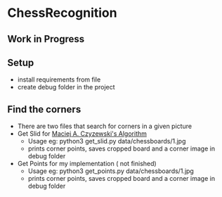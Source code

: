 # ChessRecognition

## Work in Progress

## Setup
- install requirements from file
- create debug folder in the project


## Find the corners
- There are two  files that search for corners in a given picture
- Get Slid for [Maciej A. Czyzewski's Algorithm](https://arxiv.org/abs/1708.03898)
    - Usage eg: python3 get_slid.py data/chessboards/1.jpg
    - prints corner points, saves cropped board and a corner image in debug folder
- Get Points for my implementation ( not finished)
    - Usage eg:  python3 get_points.py data/chessboards/1.jpg
    - prints corner points, saves cropped board and a corner image in debug folder
